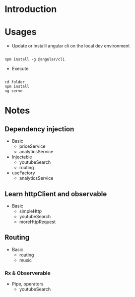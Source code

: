 # Introduction
# Usages

* Update or installl angular cli on the local dev environment

```

npm install -g @angular/cli

```

* Execute
```

cd folder
npm install
ng serve

```

# Notes
## Dependency injection
- Basic
    - priceService
    - analyticsService
- Injectable
    - youtubeSearch
    - routing
- useFactory
    - analyticsService

## Learn httpClient and observable
- Basic
    - simpleHttp
    - youtubeSearch
    - moreHttpRequest

## Routing
- Basic
    - routing
    - music

### Rx & Observerable
- Pipe, operators
    - youtubeSearch

